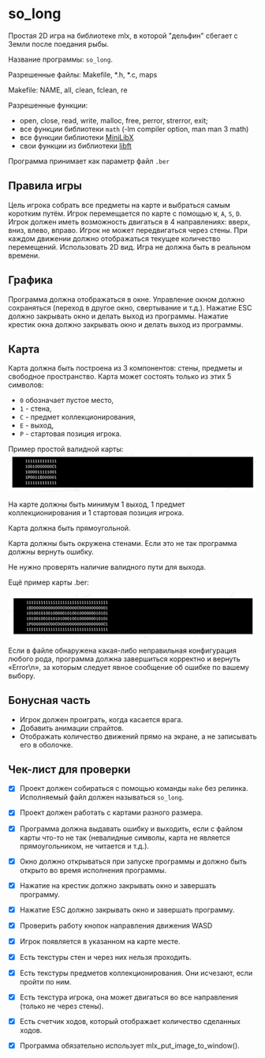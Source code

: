 # so_long
Простая 2D игра на библиотеке mlx, в которой "дельфин" сбегает с Земли после поедания рыбы.

Название программы: `so_long`.

Разрешенные файлы: Makefile, *.h, *.c, maps

Makefile: NAME, all, clean, fclean, re

Разрешенные функции: 
- open, close, read, write, malloc, free, perror, strerror, exit;
- все функции библиотеки `math` (-lm compiler option, man man 3 math)
- все функции библиотеки [MiniLibX](https://harm-smits.github.io/42docs/libs/minilibx/getting_started.html)
- свои функции из библиотеки [libft](https://github.com/AOhapkin/libft)

Программа принимает как параметр файл `.ber`

## Правила игры

Цель игрока собрать все предметы на карте и выбраться самым коротким путём.
Игрок перемещается по карте с помощью `W`, `A`, `S`, `D`.
Игрок должен иметь возможность двигаться в 4 направлениях: вверх, вниз, влево, вправо.
Игрок не может передвигаться через стены.
При каждом движении должно отображаться текущее количество перемещений.
Использовать 2D вид.
Игра не должна быть в реальном времени.


## Графика

Программа должна отображаться в окне.
Управление окном должно сохраняться (переход в другое окно, свертывание и т.д.).
Нажатие ESC должно закрывать окно и делать выход из программы.
Нажатие крестик окна должно закрывать окно и делать выход из программы.

## Карта

Карта должна быть построена из 3 компонентов: стены, предметы и свободное пространство.
Карта может состоять только из этих 5 символов:
- `0` обозначает пустое место,
- `1` - стена,
- `C` - предмет коллекционирования,
- `E` - выход,
- `P` - стартовая позиция игрока.

Пример простой валидной карты:
![](readme_pics/simple_map.png)

На карте должны быть минимум 1 выход, 1 предмет коллекционирования и 1 стартовая позиция игрока.

Карта должна быть прямоугольной.

Карта должны быть окружена стенами. Если это не так программа должны вернуть ошибку.

Не нужно проверять наличие валидного пути для выхода.

Ещё пример карты .ber:

![](readme_pics/map.png)

Если в файле обнаружена какая-либо неправильная конфигурация любого рода, программа должна завершиться корректно и вернуть «Error\n», за которым следует явное сообщение об ошибке по вашему выбору.

## Бонусная часть

- Игрок должен проиграть, когда касается врага.
- Добавить анимации спрайтов.
- Отображать количество движений прямо на экране, а не записывать его в оболочке.

## Чек-лист для проверки

- [x] Проект должен собираться с помощью команды `make` без релинка. Исполняемый файл должен называться `so_long`.
- [x] Проект должен работать с картами разного размера.
- [x] Программа должна выдавать ошибку и выходить, если с файлом карты что-то не так (невалидные символы, карта не является прямоугольником, не читается и т.д.).

- [x] Окно должно открываться при запуске программы и должно быть открыто во время исполнения программы.

- [x] Нажатие на крестик должно закрывать окно и завершать программу.
- [x] Нажатие ESC должно закрывать окно и завершать программу.
- [x] Проверить работу кнопок направления движения WASD

- [x] Игрок появляется в указанном на карте месте.
- [x] Есть текстуры стен и через них нельзя проходить.
- [x] Есть текстуры предметов коллекционирования. Они исчезают, если пройти по ним.
- [x] Есть текстура игрока, она может двигаться во все направления (только не через стены).

- [x] Есть счетчик ходов, который отображает количество сделанных ходов.
- [x] Программа обязательно использует mlx_put_image_to_window().